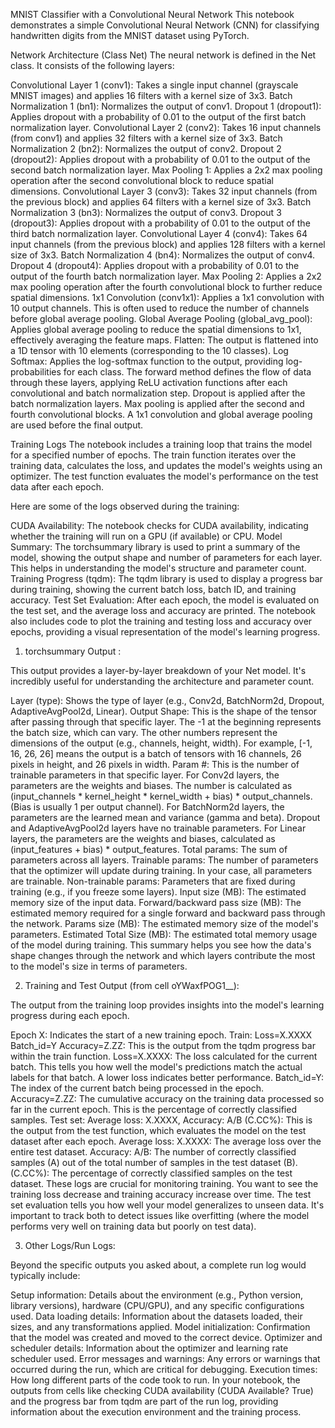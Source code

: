 MNIST Classifier with a Convolutional Neural Network
This notebook demonstrates a simple Convolutional Neural Network (CNN) for classifying handwritten digits from the MNIST dataset using PyTorch.

Network Architecture (Class Net)
The neural network is defined in the Net class. It consists of the following layers:

Convolutional Layer 1 (conv1): Takes a single input channel (grayscale MNIST images) and applies 16 filters with a kernel size of 3x3.
Batch Normalization 1 (bn1): Normalizes the output of conv1.
Dropout 1 (dropout1): Applies dropout with a probability of 0.01 to the output of the first batch normalization layer.
Convolutional Layer 2 (conv2): Takes 16 input channels (from conv1) and applies 32 filters with a kernel size of 3x3.
Batch Normalization 2 (bn2): Normalizes the output of conv2.
Dropout 2 (dropout2): Applies dropout with a probability of 0.01 to the output of the second batch normalization layer.
Max Pooling 1: Applies a 2x2 max pooling operation after the second convolutional block to reduce spatial dimensions.
Convolutional Layer 3 (conv3): Takes 32 input channels (from the previous block) and applies 64 filters with a kernel size of 3x3.
Batch Normalization 3 (bn3): Normalizes the output of conv3.
Dropout 3 (dropout3): Applies dropout with a probability of 0.01 to the output of the third batch normalization layer.
Convolutional Layer 4 (conv4): Takes 64 input channels (from the previous block) and applies 128 filters with a kernel size of 3x3.
Batch Normalization 4 (bn4): Normalizes the output of conv4.
Dropout 4 (dropout4): Applies dropout with a probability of 0.01 to the output of the fourth batch normalization layer.
Max Pooling 2: Applies a 2x2 max pooling operation after the fourth convolutional block to further reduce spatial dimensions.
1x1 Convolution (conv1x1): Applies a 1x1 convolution with 10 output channels. This is often used to reduce the number of channels before global average pooling.
Global Average Pooling (global_avg_pool): Applies global average pooling to reduce the spatial dimensions to 1x1, effectively averaging the feature maps.
Flatten: The output is flattened into a 1D tensor with 10 elements (corresponding to the 10 classes).
Log Softmax: Applies the log-softmax function to the output, providing log-probabilities for each class.
The forward method defines the flow of data through these layers, applying ReLU activation functions after each convolutional and batch normalization step. Dropout is applied after the batch normalization layers. Max pooling is applied after the second and fourth convolutional blocks. A 1x1 convolution and global average pooling are used before the final output.

Training Logs
The notebook includes a training loop that trains the model for a specified number of epochs. The train function iterates over the training data, calculates the loss, and updates the model's weights using an optimizer. The test function evaluates the model's performance on the test data after each epoch.

Here are some of the logs observed during the training:

CUDA Availability: The notebook checks for CUDA availability, indicating whether the training will run on a GPU (if available) or CPU.
Model Summary: The torchsummary library is used to print a summary of the model, showing the output shape and number of parameters for each layer. This helps in understanding the model's structure and parameter count.
Training Progress (tqdm): The tqdm library is used to display a progress bar during training, showing the current batch loss, batch ID, and training accuracy.
Test Set Evaluation: After each epoch, the model is evaluated on the test set, and the average loss and accuracy are printed.
The notebook also includes code to plot the training and testing loss and accuracy over epochs, providing a visual representation of the model's learning progress.



1. torchsummary Output :

This output provides a layer-by-layer breakdown of your Net model. It's incredibly useful for understanding the architecture and parameter count.

Layer (type): Shows the type of layer (e.g., Conv2d, BatchNorm2d, Dropout, AdaptiveAvgPool2d, Linear).
Output Shape: This is the shape of the tensor after passing through that specific layer. The -1 at the beginning represents the batch size, which can vary. The other numbers represent the dimensions of the output (e.g., channels, height, width). For example, [-1, 16, 26, 26] means the output is a batch of tensors with 16 channels, 26 pixels in height, and 26 pixels in width.
Param #: This is the number of trainable parameters in that specific layer.
For Conv2d layers, the parameters are the weights and biases. The number is calculated as (input_channels * kernel_height * kernel_width + bias) * output_channels. (Bias is usually 1 per output channel).
For BatchNorm2d layers, the parameters are the learned mean and variance (gamma and beta).
Dropout and AdaptiveAvgPool2d layers have no trainable parameters.
For Linear layers, the parameters are the weights and biases, calculated as (input_features + bias) * output_features.
Total params: The sum of parameters across all layers.
Trainable params: The number of parameters that the optimizer will update during training. In your case, all parameters are trainable.
Non-trainable params: Parameters that are fixed during training (e.g., if you freeze some layers).
Input size (MB): The estimated memory size of the input data.
Forward/backward pass size (MB): The estimated memory required for a single forward and backward pass through the network.
Params size (MB): The estimated memory size of the model's parameters.
Estimated Total Size (MB): The estimated total memory usage of the model during training.
This summary helps you see how the data's shape changes through the network and which layers contribute the most to the model's size in terms of parameters.

2. Training and Test Output (from cell oYWaxfPOG1__):

The output from the training loop provides insights into the model's learning progress during each epoch.

Epoch X: Indicates the start of a new training epoch.
Train: Loss=X.XXXX Batch_id=Y Accuracy=Z.ZZ: This is the output from the tqdm progress bar within the train function.
Loss=X.XXXX: The loss calculated for the current batch. This tells you how well the model's predictions match the actual labels for that batch. A lower loss indicates better performance.
Batch_id=Y: The index of the current batch being processed in the epoch.
Accuracy=Z.ZZ: The cumulative accuracy on the training data processed so far in the current epoch. This is the percentage of correctly classified samples.
Test set: Average loss: X.XXXX, Accuracy: A/B (C.CC%): This is the output from the test function, which evaluates the model on the test dataset after each epoch.
Average loss: X.XXXX: The average loss over the entire test dataset.
Accuracy: A/B: The number of correctly classified samples (A) out of the total number of samples in the test dataset (B).
(C.CC%): The percentage of correctly classified samples on the test dataset.
These logs are crucial for monitoring training. You want to see the training loss decrease and training accuracy increase over time. The test set evaluation tells you how well your model generalizes to unseen data. It's important to track both to detect issues like overfitting (where the model performs very well on training data but poorly on test data).

3. Other Logs/Run Logs:

Beyond the specific outputs you asked about, a complete run log would typically include:

Setup information: Details about the environment (e.g., Python version, library versions), hardware (CPU/GPU), and any specific configurations used.
Data loading details: Information about the datasets loaded, their sizes, and any transformations applied.
Model initialization: Confirmation that the model was created and moved to the correct device.
Optimizer and scheduler details: Information about the optimizer and learning rate scheduler used.
Error messages and warnings: Any errors or warnings that occurred during the run, which are critical for debugging.
Execution times: How long different parts of the code took to run.
In your notebook, the outputs from cells like checking CUDA availability (CUDA Available? True) and the progress bar from tqdm are part of the run log, providing information about the execution environment and the training process.
